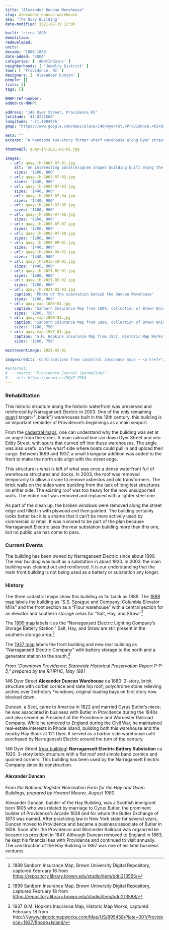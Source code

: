 ```yaml
---
title: "Alexander Duncan Warehouse"
slug: alexander-duncan-warehouse
aka: 'The Quay Building'
date-modified: 2021-02-19 12:00

built: 'circa 1880'
demolition: 
redeveloped: 
units:
decade: '1880-1889'
date-added: '2004'
categories: [ '#NotInRuins' ]
neighborhoods: [ 'Jewelry District' ]
town: [ 'Providence, RI' ]
designers: [ 'Alexander Duncan' ]
people: []
lists: []
tags: []

NRHP-ref-number:
added-to-NRHP:

address: '146 Dyer Street, Providence RI'
latitude: '41.8225568'
longitude: '-71.4084976'
gmap: "https://www.google.com/maps/place/146+Dyer+St,+Providence,+RI+02903/@41.8225568,-71.4084976,19z/data=!3m1!4b1!4m5!3m4!1s0x89e44515c780a763:0x77a65f444d3d9162!8m2!3d41.8225558!4d-71.4079504"

meta: ""
excerpt: "A handsome two-story former wharf warehouse along Dyer street, backing up to the Providence River, used as a electric substation for about 100 years"

thumbnail: quay-jh-2021-02-01.jpg

images:
  - url: quay-jh-2003-07-01.jpg
    alt: 'An interesting parallelogram shaped building built along the old wharf and once used as a storage warehouse as goods came off ships and onto train cars for delivery — or vice versa. Small in stature for a warehouse, two stories, with stone lintels and arched window headers. A small commercial storefront with wooden pillars adorns the first floor front of the building.'
    sizes: '1200, 900'
  - url: quay-jh-2003-07-02.jpg
    sizes: '1440, 900'
  - url: quay-jh-2003-07-03.jpg
    sizes: '1440, 900'
  - url: quay-jh-2003-07-04.jpg
    sizes: '1440, 900'
  - url: quay-jh-2003-07-05.jpg
    sizes: '1200, 900'
  - url: quay-jh-2003-07-06.jpg
    sizes: '1200, 900'
  - url: quay-jh-2003-07-07.jpg
    sizes: '1200, 900'
  - url: quay-jh-2003-07-08.jpg
    sizes: '1200, 900'
  - url: quay-jh-2004-09-01.jpg
    sizes: '1440, 900'
  - url: quay-jh-2004-09-02.jpg
    sizes: '1440, 900'
  - url: quay-jh-2015-10-01.jpg
    sizes: '1440, 900'
  - url: quay-jh-2021-02-01.jpg
    sizes: '1600, 900'
  - url: quay-jh-2021-02-02.jpg
    sizes: '1200, 900'
  - url: quay-jh-2021-02-03.jpg
    caption: 'Photo of the substation behind the Duncan Warehouse'
    sizes: '1200, 900'
  - url: quay-map-1889-01.jpg
    caption: 'Sanborn Insurance Map from 1889, collection of Brown University'
    sizes: '1200, 750'
  - url: quay-map-1899-01.jpg
    caption: 'Sanborn Insurance Map from 1899, collection of Brown University'
    sizes: '1200, 750'
  - url: quay-map-1937-01.jpg
    caption: 'G.M. Hopkins Insurance Map from 1937, Historic Map Works'
    sizes: '1200, 750'

mostrecentimage: 2021-02-01

imagescredit: 'Contributions from cadastral insurance maps — <a href="//repository.library.brown.edu/studio/item/bdr:213555/" target="_blank">1889 Sanborn Map</a>, <a href="//repository.library.brown.edu/studio/item/bdr:213588/" target="_blank">1899 Sanborn Map</a>. and <a href="//www.historicmapworks.com/Map/US/895458/Plate+001/Providence+1937/Rhode+Island/" target="_blank">1937 G.M. Hopkins Map</a>'

#external:
#  - source: 'Providence Journal (permalink)'
#    url: https://perma.cc/MQ4Z-Z9K4
---
```


### Rehabilitation

This historic structure along the historic waterfront was preserved and reinforced by Narragansett Electric in 2003. One of the only remaining [quay](//en.wikipedia.org/wiki/Wharf){:target="_blank"} warehouses built in the 19th century, this building is an important reminder of Providence’s beginnings as a main seaport.

From the [cadastral maps](#photo-quay-map-1889-01), one can understand why the building was set at an angle from the street. A main railroad line ran down Dyer Street and into Eddy Street, with spurs that curved off into these warehouses. The angle was also useful on the wharf side where boats could pull in and upload their cargo. Between 1899 and 1937, a small triangular addition was added to the front to make the north side align with the street edge.

This structure is what is left of what was once a dense waterfront full of warehouse structures and docks. In 2003, the roof was removed temporarily to allow a crane to remove asbestos and old transformers. The brick walls on the sides were buckling from the lack of long lost structures on either side. The existing roof was too heavy for the now unsupported walls. The entire roof was removed and replaced with a lighter steel one.

As part of the clean up, the broken windows were removed along the street edge and filled in with plywood and then painted. The building certainly looks better but it is a shame that it can’t be more actively used by commercial or retail. It was rumored to be part of the plan because Narragansett Electric uses the rear substation building more than this one, but no public use has come to pass.


### Current Events

The building has been owned by Narragansett Electric since about 1899. The rear building was built as a substation in about 1920. In 2003, the main building was cleaned out and reinforced. It is our understanding that the main front building is not being used as a battery or substation any longer.


### History

The three cadastral maps show this building as far back as 1889. The [1889 map](#photo-quay-map-1889-01) labels the building as “S.S. Sprague and Company, Columbia Elevator Mills” and the front section as a “Flour warehouse” with a central section for an elevator and southern storage areas for “Salt, Hay, and Straw.”[^1]

[^1]: 1889 Sanborn Insurance Map, Brown University Digital Repository, captured February 18 from https://repository.library.brown.edu/studio/item/bdr:213555/

The [1899 map](#photo-quay-map-1899-01) labels it as the “Narragansett Electric Lighting Company’s Storage Battery Station.” Salt, Hay, and Straw are still present in the southern storage area.[^2]

[^2]: 1899 Sanborn Insurance Map, Brown University Digital Repository, captured February 18 from https://repository.library.brown.edu/studio/item/bdr:213588/

The [1937 map](#photo-quay-map-1937-01) labels the front building and new rear building as “Narragansett Electric Company” with battery storage to the north and a generator station to the south.[^3]

[^3]: 1937 G.M. Hopkins Insurance Map, Historic Map Works, captured February 18 from http:////www.historicmapworks.com/Map/US/895458/Plate+001/Providence+1937/Rhode+Island/

_From “Downtown Providence: Statewide Historical Preservation Report P-P-5,” prepared by the RIHPHC, May 1981_

146 Dyer Street **Alexander Duncan Warehouse** ca 1880: 2-story, brick structure with corbel cornice and slate hip roof; polychrome stone relieving arches over 2nd-story *windows; original loading bays on first story now blocked down.

Duncan, a Scot, came to America in 1822 and married Cyrus Butler’s niece; he was associated in business with Butler in Providence during the 1840s and also served as President of the Providence and Worcester Railroad Company. While he removed to England during the Civil War, he maintained real-estate interests in Rhode Island, building both this warehouse and the nearby Hay Block at 121 Dyer. It served as a harbor side warehouse until purchased by Narragansett Electric around the turn of the century.

146 Dyer Street ([rear building](#photo-quay-jh-2021-02-03)) **Narragansett Electric Battery Substation** ca 1920: 3-story brick structure with a flat roof and simple band cornice and quoined corners. This building has been used by the Narragansett Electric Company since its construction.


#### Alexander Duncan

_From the National Register Nomination Form for the Hay and Owen Buildings, prepared by Howard Maurer, August 1980_

Alexander Duncan, builder of the Hay Building, was a Scottish immigrant born 1805 who was related by marriage to Cyrus Butler, the prominent builder of Providence’s Arcade 1828 and for whom the Butler Exchange of 1873 was named. After practicing law in New York state for several years, Duncan moved to Providence and became a business associate of Butler in 1839. Soon after the Providence and Worcester Railroad was organized lie became its president in 1847. Although Duncan removed to England in 1863, he kept his financial ties with Providence and continued to visit annually. The construction of the Hay Building in 1867 was one of his later business ventures.
